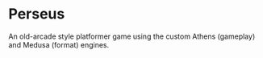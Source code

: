# Perseus
An old-arcade style platformer game using the custom Athens (gameplay) and Medusa (format) engines.